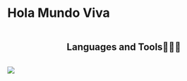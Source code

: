 <h1 style="text-center">Hola Mundo Viva</h1>
<!--h1 without bottom border-->
<div id="user-content-toc">
  <ul align="center">
    <summary><h2 style="display: inline-block">Languages and Tools👨🏻‍💻</h2></summary>
  </ul>
</div>
<!--tech stack icons-->
<p aling="center">
  <a>
    <img src="https://skillicons.dev/icons?i=html,css,tailwind,js,ts,vite,react,astro,py,django,mongodb,mysql,postgres,figma,docker,git,github,vscode,blender,godot&perline=10" />
  </a>
</p>
